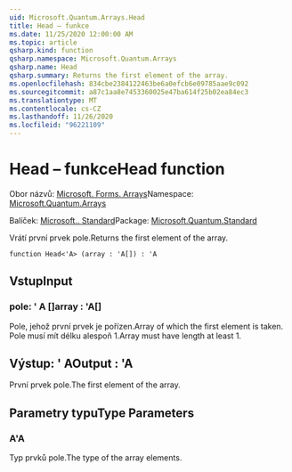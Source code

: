 ```yaml
---
uid: Microsoft.Quantum.Arrays.Head
title: Head – funkce
ms.date: 11/25/2020 12:00:00 AM
ms.topic: article
qsharp.kind: function
qsharp.namespace: Microsoft.Quantum.Arrays
qsharp.name: Head
qsharp.summary: Returns the first element of the array.
ms.openlocfilehash: 834cbe2384122463be6a0efcb6e09785aae9c092
ms.sourcegitcommit: a87c1aa8e7453360025e47ba614f25b02ea84ec3
ms.translationtype: MT
ms.contentlocale: cs-CZ
ms.lasthandoff: 11/26/2020
ms.locfileid: "96221109"
---
```

# <a name="head-function"></a><span data-ttu-id="f6a44-102">Head – funkce</span><span class="sxs-lookup"><span data-stu-id="f6a44-102">Head function</span></span>

<span data-ttu-id="f6a44-103">Obor názvů: [Microsoft. Forms. Arrays](xref:Microsoft.Quantum.Arrays)</span><span class="sxs-lookup"><span data-stu-id="f6a44-103">Namespace: [Microsoft.Quantum.Arrays](xref:Microsoft.Quantum.Arrays)</span></span>

<span data-ttu-id="f6a44-104">Balíček: [Microsoft.. Standard](https://nuget.org/packages/Microsoft.Quantum.Standard)</span><span class="sxs-lookup"><span data-stu-id="f6a44-104">Package: [Microsoft.Quantum.Standard](https://nuget.org/packages/Microsoft.Quantum.Standard)</span></span>


<span data-ttu-id="f6a44-105">Vrátí první prvek pole.</span><span class="sxs-lookup"><span data-stu-id="f6a44-105">Returns the first element of the array.</span></span>

```qsharp
function Head<'A> (array : 'A[]) : 'A
```


## <a name="input"></a><span data-ttu-id="f6a44-106">Vstup</span><span class="sxs-lookup"><span data-stu-id="f6a44-106">Input</span></span>

### <a name="array--a"></a><span data-ttu-id="f6a44-107">pole: ' A []</span><span class="sxs-lookup"><span data-stu-id="f6a44-107">array : 'A[]</span></span>

<span data-ttu-id="f6a44-108">Pole, jehož první prvek je pořízen.</span><span class="sxs-lookup"><span data-stu-id="f6a44-108">Array of which the first element is taken.</span></span> <span data-ttu-id="f6a44-109">Pole musí mít délku alespoň 1.</span><span class="sxs-lookup"><span data-stu-id="f6a44-109">Array must have length at least 1.</span></span>



## <a name="output--a"></a><span data-ttu-id="f6a44-110">Výstup: ' A</span><span class="sxs-lookup"><span data-stu-id="f6a44-110">Output : 'A</span></span>

<span data-ttu-id="f6a44-111">První prvek pole.</span><span class="sxs-lookup"><span data-stu-id="f6a44-111">The first element of the array.</span></span>

## <a name="type-parameters"></a><span data-ttu-id="f6a44-112">Parametry typu</span><span class="sxs-lookup"><span data-stu-id="f6a44-112">Type Parameters</span></span>

### <a name="a"></a><span data-ttu-id="f6a44-113">A</span><span class="sxs-lookup"><span data-stu-id="f6a44-113">'A</span></span>

<span data-ttu-id="f6a44-114">Typ prvků pole.</span><span class="sxs-lookup"><span data-stu-id="f6a44-114">The type of the array elements.</span></span>